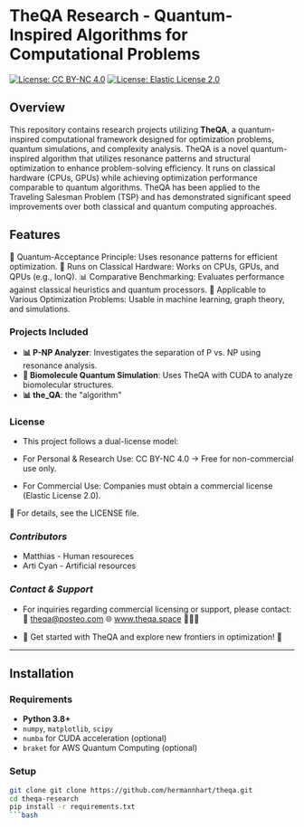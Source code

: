 # TheQA Research - Quantum-Inspired Algorithms for Computational Problems

[![License: CC BY-NC 4.0](https://img.shields.io/badge/License-CC%20BY--NC%204.0-blue.svg)](https://creativecommons.org/licenses/by-nc/4.0/)
[![License: Elastic License 2.0](https://img.shields.io/badge/Commercial%20License-ELv2-orange)](LICENSE-COMMERCIAL.txt)

## **Overview**
This repository contains research projects utilizing **TheQA**, a quantum-inspired computational framework designed for optimization problems, quantum simulations, and complexity analysis.
TheQA is a novel quantum-inspired algorithm that utilizes resonance patterns and structural optimization to enhance problem-solving efficiency. It runs on classical hardware (CPUs, GPUs) while achieving optimization performance comparable to quantum algorithms. TheQA has been applied to the Traveling Salesman Problem (TSP) and has demonstrated significant speed improvements over both classical and quantum computing approaches.

## **Features**

🧠 Quantum-Acceptance Principle: Uses resonance patterns for efficient optimization.
🚀 Runs on Classical Hardware: Works on CPUs, GPUs, and QPUs (e.g., IonQ).
📊 Comparative Benchmarking: Evaluates performance against classical heuristics and quantum processors.
🔬 Applicable to Various Optimization Problems: Usable in machine learning, graph theory, and simulations.

### **Projects Included**
- **📊 P-NP Analyzer**: Investigates the separation of P vs. NP using resonance analysis.
- **🧬 Biomolecule Quantum Simulation**: Uses TheQA with CUDA to analyze biomolecular structures.
- **📊 the_QA**: the "algorithm"

### **License**
- This project follows a dual-license model:

- For Personal & Research Use: CC BY-NC 4.0 → Free for non-commercial use only.
- For Commercial Use: Companies must obtain a commercial license (Elastic License 2.0).

📜 For details, see the LICENSE file.


### ***Contributors***

- Matthias - Human resoureces
- Arti Cyan - Artificial  resources


### ***Contact & Support***

- For inquiries regarding commercial licensing or support, please contact:📧 theqa@posteo.com 🌐 www.theqa.space 🚀🚀🚀

- 🚀 Get started with TheQA and explore new frontiers in optimization! 🚀

---

## **Installation**
### **Requirements**
- **Python 3.8+**
- `numpy`, `matplotlib`, `scipy`
- `numba` for CUDA acceleration (optional)
- `braket` for AWS Quantum Computing (optional)

### **Setup**
```bash
git clone git clone https://github.com/hermannhart/theqa.git
cd theqa-research
pip install -r requirements.txt
```bash




